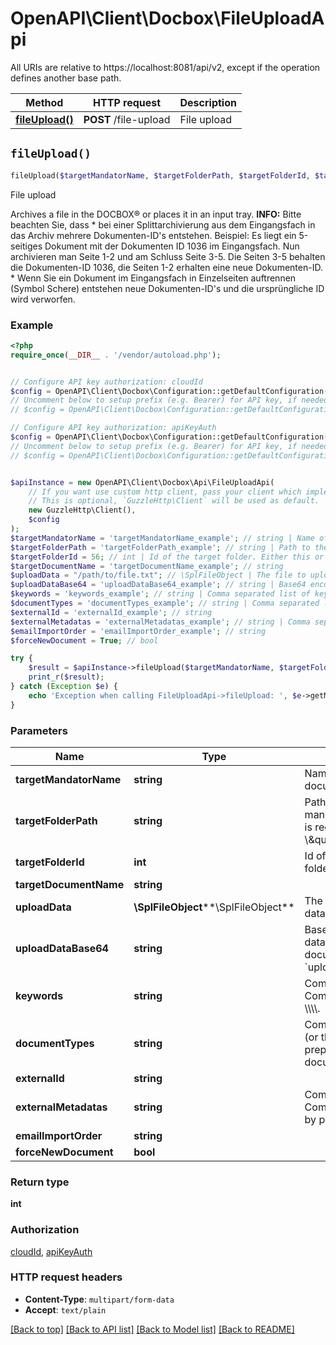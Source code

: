 # OpenAPI\Client\Docbox\FileUploadApi

All URIs are relative to https://localhost:8081/api/v2, except if the operation defines another base path.

| Method | HTTP request | Description |
| ------------- | ------------- | ------------- |
| [**fileUpload()**](FileUploadApi.md#fileUpload) | **POST** /file-upload | File upload |


## `fileUpload()`

```php
fileUpload($targetMandatorName, $targetFolderPath, $targetFolderId, $targetDocumentName, $uploadData, $uploadDataBase64, $keywords, $documentTypes, $externalId, $externalMetadatas, $emailImportOrder, $forceNewDocument): int
```

File upload

Archives a file in the DOCBOX® or places it in an input tray.  **INFO:** Bitte beachten Sie, dass * bei einer Splittarchivierung aus dem Eingangsfach in das Archiv mehrere Dokumenten-ID's   entstehen.      Beispiel: Es liegt ein 5-seitiges Dokument mit der Dokumenten ID 1036 im Eingangsfach.   Nun archivieren man Seite 1-2 und am Schluss Seite 3-5. Die Seiten 3-5 behalten die   Dokumenten-ID 1036, die Seiten 1-2 erhalten eine neue Dokumenten-ID.  * Wenn Sie ein Dokument im Eingangsfach in Einzelseiten auftrennen (Symbol Schere) entstehen   neue Dokumenten-ID's und die ursprüngliche ID wird verworfen.

### Example

```php
<?php
require_once(__DIR__ . '/vendor/autoload.php');


// Configure API key authorization: cloudId
$config = OpenAPI\Client\Docbox\Configuration::getDefaultConfiguration()->setApiKey('Cloud-ID', 'YOUR_API_KEY');
// Uncomment below to setup prefix (e.g. Bearer) for API key, if needed
// $config = OpenAPI\Client\Docbox\Configuration::getDefaultConfiguration()->setApiKeyPrefix('Cloud-ID', 'Bearer');

// Configure API key authorization: apiKeyAuth
$config = OpenAPI\Client\Docbox\Configuration::getDefaultConfiguration()->setApiKey('API-Key', 'YOUR_API_KEY');
// Uncomment below to setup prefix (e.g. Bearer) for API key, if needed
// $config = OpenAPI\Client\Docbox\Configuration::getDefaultConfiguration()->setApiKeyPrefix('API-Key', 'Bearer');


$apiInstance = new OpenAPI\Client\Docbox\Api\FileUploadApi(
    // If you want use custom http client, pass your client which implements `GuzzleHttp\ClientInterface`.
    // This is optional, `GuzzleHttp\Client` will be used as default.
    new GuzzleHttp\Client(),
    $config
);
$targetMandatorName = 'targetMandatorName_example'; // string | Name of the mandator where the document should be archived
$targetFolderPath = 'targetFolderPath_example'; // string | Path to the target folder starting at the mandator. Either this or `target-folder-id` is required. Example: \\\"/Eingangsrechnungen/2018/\\\"
$targetFolderId = 56; // int | Id of the target folder. Either this or `target-folder-path` is required.
$targetDocumentName = 'targetDocumentName_example'; // string
$uploadData = "/path/to/file.txt"; // \SplFileObject | The file to upload. Either this or `upload-data-base64` is required.
$uploadDataBase64 = 'uploadDataBase64_example'; // string | Base64 encoded content of the upload-data. When using this parameter `target-document-name` is required. Either this or `upload-data` is required.
$keywords = 'keywords_example'; // string | Comma separated list of keywords. Commas can be escaped by prepending \\\\\\\\.
$documentTypes = 'documentTypes_example'; // string | Comma separated list of document types (or their alias). Commas can be escaped by prepending \\\\\\\\. Ignores values where no document-type was found.
$externalId = 'externalId_example'; // string
$externalMetadatas = 'externalMetadatas_example'; // string | Comma separated list of key=value pairs. Comma and equals signs can be escaped by prepending \\\\\\\\.
$emailImportOrder = 'emailImportOrder_example'; // string
$forceNewDocument = True; // bool

try {
    $result = $apiInstance->fileUpload($targetMandatorName, $targetFolderPath, $targetFolderId, $targetDocumentName, $uploadData, $uploadDataBase64, $keywords, $documentTypes, $externalId, $externalMetadatas, $emailImportOrder, $forceNewDocument);
    print_r($result);
} catch (Exception $e) {
    echo 'Exception when calling FileUploadApi->fileUpload: ', $e->getMessage(), PHP_EOL;
}
```

### Parameters

| Name | Type | Description  | Notes |
| ------------- | ------------- | ------------- | ------------- |
| **targetMandatorName** | **string**| Name of the mandator where the document should be archived | [optional] |
| **targetFolderPath** | **string**| Path to the target folder starting at the mandator. Either this or &#x60;target-folder-id&#x60; is required. Example: \\\&quot;/Eingangsrechnungen/2018/\\\&quot; | [optional] |
| **targetFolderId** | **int**| Id of the target folder. Either this or &#x60;target-folder-path&#x60; is required. | [optional] |
| **targetDocumentName** | **string**|  | [optional] |
| **uploadData** | **\SplFileObject****\SplFileObject**| The file to upload. Either this or &#x60;upload-data-base64&#x60; is required. | [optional] |
| **uploadDataBase64** | **string**| Base64 encoded content of the upload-data. When using this parameter &#x60;target-document-name&#x60; is required. Either this or &#x60;upload-data&#x60; is required. | [optional] |
| **keywords** | **string**| Comma separated list of keywords. Commas can be escaped by prepending \\\\\\\\. | [optional] |
| **documentTypes** | **string**| Comma separated list of document types (or their alias). Commas can be escaped by prepending \\\\\\\\. Ignores values where no document-type was found. | [optional] |
| **externalId** | **string**|  | [optional] |
| **externalMetadatas** | **string**| Comma separated list of key&#x3D;value pairs. Comma and equals signs can be escaped by prepending \\\\\\\\. | [optional] |
| **emailImportOrder** | **string**|  | [optional] |
| **forceNewDocument** | **bool**|  | [optional] |

### Return type

**int**

### Authorization

[cloudId](../../README.md#cloudId), [apiKeyAuth](../../README.md#apiKeyAuth)

### HTTP request headers

- **Content-Type**: `multipart/form-data`
- **Accept**: `text/plain`

[[Back to top]](#) [[Back to API list]](../../README.md#endpoints)
[[Back to Model list]](../../README.md#models)
[[Back to README]](../../README.md)
